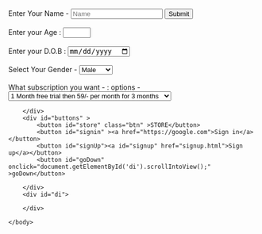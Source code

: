 <!DOCTYPE html>
<html lang="en">
    <head>
            <meta charset="UTF-16">
            <meta name="viewport" content="width=device-width, initial-scale=2.0">
            <meta http-equiv="X-UA-Compatible" content="ie=edge">
        <link rel="stylesheet" href="usernameinput.css">
        <style type="text/css" media="screen">
        </style>
       <script type="text/javascript" src="usernameinput.js" ></script>
    </head>
    <body>
        <div id="myform">
           <br> Enter Your Name - <input type="text" id="firstName" placeholder="Name"> 
            <input type="submit" id="Submit"> </br>
            <br> Enter your Age : <input type="number" id="age" min="16" max="22"></br>
            <br> Enter your D.O.B : <input type="date" id="dob"></br>
            <br>Select Your Gender - <select id="Gender">
                <option tabindex="1" >Male</option>
                <option tabindex="2">Female</option>
            </select> </br>
            <br> What subscription you want - :
            options - <select id="subs">
                       <option>1 Month free trial then 59/- per month for 3 months</option>
                       <option>1 Month free trial then 49/- per month for 6 months</option>
                       <option>1 Month free trial then 39/- per month for 12 months</option>
                      </select> </br>   
            
        </div>    
        <div id="buttons" >
            <button id="store" class="btn" >STORE</button>
            <button id="signin" ><a href="https://google.com">Sign in</a></button>
            <button id="signUp"><a id="signup" href="signup.html">Sign up</a></button>
            <button id="goDown" onclick="document.getElementById('di').scrollIntoView();" >goDown</button> 
            
        </div>
        <div id="di">
            
        </div>
        
    </body>
</html>
